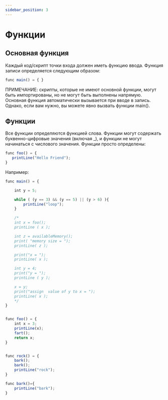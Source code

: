 ```yaml
---
sidebar_position: 3
---
```


# Функции

## Основная функция
Каждый код/скрипт точки входа должен иметь функцию ввода. Функция записи определяется следующим образом:

```jsx
func main() = { }
```

ПРИМЕЧАНИЕ: скрипты, которые не имеют основной функции, могут быть импортированы, но не могут быть выполнены напрямую. Основная функция автоматически вызывается при вводе в запись. Однако, если вам нужно, вы можете явно вызвать функции main().

## Функции
Все функции определяются функцией слова. Функции могут содержать буквенно-цифровые значения (включая _), и функции не могут начинаться с числового значения. Функции просто определены:

```jsx
func foo() = {
   printLine("Hello Friend");
}
```

Например:

```jsx
func main() = {

    int y = 5;

    while ( (y == 3) && (y == 5) || (y > 6) ){
        printLine("loop");
    }

    /*
    int x = foo();
    printLine ( x );

    int z = availableMemory();
    print( "memory size = ");
    printLine( z );

    print("x = ");
    printLine( x );

    int y = 4;
    print("y = ");
    printLine ( y );

    x = y;
    print("assign  value of y to x = ");
    printLine( x );
    */
}


func foo() = {
    int x = 3;
    printLine(x);
    fart();
    return x;
}


func rock() = {
    bark();
    bark();
    printLine("rock");
}

func bark()={
    printLine("bark");
}
```